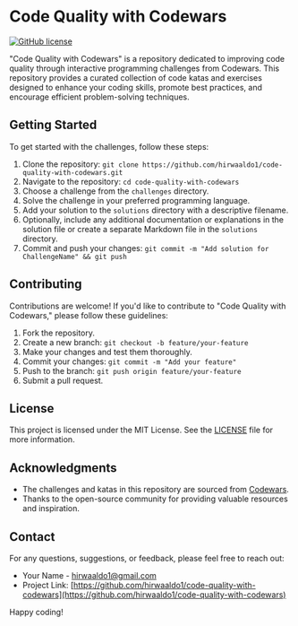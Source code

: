 # Code Quality with Codewars

[![GitHub license](https://img.shields.io/badge/license-MIT-blue.svg)](https://github.com/your-username/code-quality-with-codewars/blob/main/LICENSE)

"Code Quality with Codewars" is a repository dedicated to improving code quality through interactive programming challenges from Codewars. This repository provides a curated collection of code katas and exercises designed to enhance your coding skills, promote best practices, and encourage efficient problem-solving techniques.

## Getting Started

To get started with the challenges, follow these steps:

1. Clone the repository: `git clone https://github.com/hirwaaldo1/code-quality-with-codewars.git`
2. Navigate to the repository: `cd code-quality-with-codewars`
3. Choose a challenge from the `challenges` directory.
4. Solve the challenge in your preferred programming language.
5. Add your solution to the `solutions` directory with a descriptive filename.
6. Optionally, include any additional documentation or explanations in the solution file or create a separate Markdown file in the `solutions` directory.
7. Commit and push your changes: `git commit -m "Add solution for ChallengeName" && git push`

## Contributing

Contributions are welcome! If you'd like to contribute to "Code Quality with Codewars," please follow these guidelines:

1. Fork the repository.
2. Create a new branch: `git checkout -b feature/your-feature`
3. Make your changes and test them thoroughly.
4. Commit your changes: `git commit -m "Add your feature"`
5. Push to the branch: `git push origin feature/your-feature`
6. Submit a pull request.

## License

This project is licensed under the MIT License. See the [LICENSE](LICENSE) file for more information.

## Acknowledgments

- The challenges and katas in this repository are sourced from [Codewars](https://www.codewars.com/).
- Thanks to the open-source community for providing valuable resources and inspiration.

## Contact

For any questions, suggestions, or feedback, please feel free to reach out:

- Your Name - hirwaaldo1@gmail.com
- Project Link: [https://github.com/hirwaaldo1/code-quality-with-codewars](https://github.com/hirwaaldo1/code-quality-with-codewars)

Happy coding!

